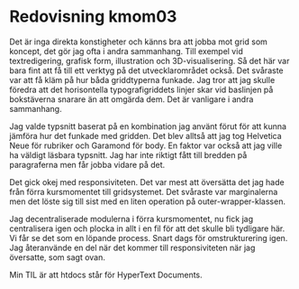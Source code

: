 ---
---
Redovisning kmom03
=========================

Det är inga direkta konstigheter och känns bra att jobba mot grid som koncept,
det gör jag ofta i andra sammanhang. Till exempel vid textredigering, grafisk
form, illustration och 3D-visualisering. Så det här var bara fint att få till
ett verktyg på det utvecklarområdet också. Det svåraste var att få kläm på hur
båda griddtyperna funkade. Jag tror att jag skulle föredra att det horisontella
typografigriddets linjer skar vid baslinjen på bokstäverna snarare än att
omgärda dem. Det är vanligare i andra sammanhang.

Jag valde typsnitt baserat på en kombination jag använt förut för att kunna
jämföra hur det funkade med gridden. Det blev alltså att jag tog Helvetica Neue
för rubriker och Garamond för body. En faktor var också att jag ville ha väldigt
läsbara typsnitt. Jag har inte riktigt fått till bredden på paragraferna men får
jobba vidare på det.

Det gick okej med responsiviteten. Det var mest att översätta det jag hade från
förra kursmomentet till gridsystemet. Det svåraste var marginalerna men det
löste sig till sist med en liten operation på outer-wrapper-klassen.

Jag decentraliserade modulerna i förra kursmomentet, nu fick jag centralisera
igen och plocka in allt i en fil för att det skulle bli tydligare här. Vi får se
det som en löpande process. Snart dags för omstrukturering igen. Jag återanvände
en del när det kommer till responsiviteten när jag översatte, som sagt ovan.

Min TIL är att htdocs står för HyperText Documents.
